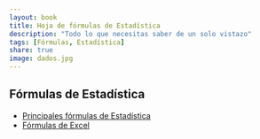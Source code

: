 ```yaml
---
layout: book
title: Hoja de fórmulas de Estadística
description: "Todo lo que necesitas saber de un solo vistazo"
tags: [Fórmulas, Estadística]
share: true
image: dados.jpg
---
```


## Fórmulas de Estadística

- [Principales fórmulas de Estadística](https://github.com/asalber/formulas-estadistica/raw/master/formulas-estadistica.pdf)
- [Fórmulas de Excel](https://github.com/asalber/formulas-estadistica/raw/master/formulas-estadistica-excel.pdf)

